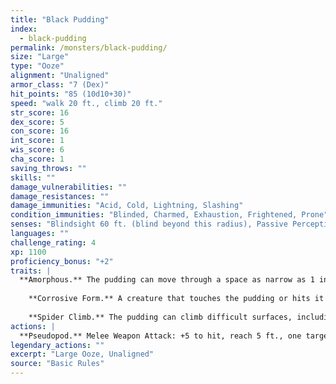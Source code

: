 ```yaml
---
title: "Black Pudding"
index:
  - black-pudding
permalink: /monsters/black-pudding/
size: "Large"
type: "Ooze"
alignment: "Unaligned"
armor_class: "7 (Dex)"
hit_points: "85 (10d10+30)"
speed: "walk 20 ft., climb 20 ft."
str_score: 16
dex_score: 5
con_score: 16
int_score: 1
wis_score: 6
cha_score: 1
saving_throws: ""
skills: ""
damage_vulnerabilities: ""
damage_resistances: ""
damage_immunities: "Acid, Cold, Lightning, Slashing"
condition_immunities: "Blinded, Charmed, Exhaustion, Frightened, Prone"
senses: "Blindsight 60 ft. (blind beyond this radius), Passive Perception 8"
languages: ""
challenge_rating: 4
xp: 1100
proficiency_bonus: "+2"
traits: |
  **Amorphous.** The pudding can move through a space as narrow as 1 inch wide without squeezing.
    
    **Corrosive Form.** A creature that touches the pudding or hits it with a melee attack while within 5 feet of it takes 4 (1d8) acid damage. Any nonmagical weapon made of metal or wood that hits the pudding corrodes. After dealing damage, the weapon takes a permanent and cumulative -1 penalty to damage rolls. If its penalty drops to -5, the weapon is destroyed. Nonmagical ammunition made of metal or wood that hits the pudding is destroyed after dealing damage. The pudding can eat through 2-inch-thick, nonmagical wood or metal in 1 round.
    
    **Spider Climb.** The pudding can climb difficult surfaces, including upside down on ceilings, without needing to make an ability check.
actions: |
  **Pseudopod.** Melee Weapon Attack: +5 to hit, reach 5 ft., one target. Hit: 6 (1d6 + 3) bludgeoning damage plus 18 (4d8) acid damage. In addition, nonmagical armor worn by the target is partly dissolved and takes a permanent and cumulative -1 penalty to the AC it offers. The armor is destroyed if the penalty reduces its AC to 10.  
legendary_actions: ""
excerpt: "Large Ooze, Unaligned"
source: "Basic Rules"
---
```

